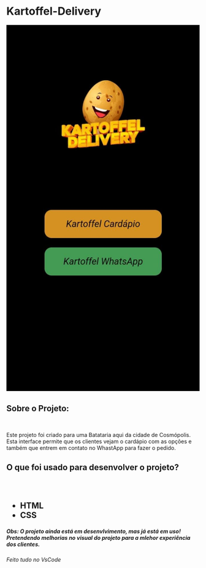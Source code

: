 # Kartoffel-Delivery

<img src="./assets/interface.2.jfif" alt="Kartoffel-interface">

<h2> Sobre o Projeto:</h2>
<br>
<p> Este projeto foi criado para uma Batataria aqui da cidade de Cosmópolis. Esta interface permite que os clientes vejam o cardápio com as opções e também que entrem em contato no WhastApp para fazer o pedido. </p>

<h2> O que foi usado para desenvolver o projeto?<h2>
<br>
<ul>
<li> HTML
<li> CSS
</ul>

<h5> Obs: O projeto ainda está em desenvlvimento, mas já está em uso! Pretendendo melhorias no visual do projeto para a mlehor experiência dos clientes.</h5>

<h6> Feito tudo no VsCode</h6>